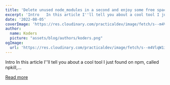 ```yaml
---
title: 'Delete unused node_modules in a second and enjoy some free space! ♻️'
excerpt: 'Intro   In this article I''ll tell you about a cool tool I just found on npm, called npkill,...'
date: '2022-08-05'
coverImage: 'https://res.cloudinary.com/practicaldev/image/fetch/s--m4VlqW1i--/c_imagga_scale,f_auto,fl_progressive,h_420,q_auto,w_1000/https://dev-to-uploads.s3.amazonaws.com/uploads/articles/44vwxitfoa9d1xy6wpl5.png'
author:
  name: Koders
  picture: "assets/blog/authors/koders.png"
ogImage:
  url: 'https://res.cloudinary.com/practicaldev/image/fetch/s--m4VlqW1i--/c_imagga_scale,f_auto,fl_progressive,h_420,q_auto,w_1000/https://dev-to-uploads.s3.amazonaws.com/uploads/articles/44vwxitfoa9d1xy6wpl5.png'
---
```


Intro   In this article I''ll tell you about a cool tool I just found on npm, called npkill,...

[Read more](https://dev.to/this-is-learning/delete-unused-nodemodules-in-a-second-and-enjoy-some-free-space-f3p)
